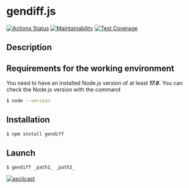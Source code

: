 # gendiff.js

[![Actions Status](https://github.com/Ushqo/frontend-project-46/workflows/hexlet-check/badge.svg)](https://github.com/Ushqo/frontend-project-46/actions)
[![Maintainability](https://api.codeclimate.com/v1/badges/78ccf0cf0d80e192c44f/maintainability)](https://codeclimate.com/github/Ushqo/frontend-project-46/maintainability)
[![Test Coverage](https://api.codeclimate.com/v1/badges/39883ad115954a7af4ac/test_coverage)](https://codeclimate.com/github/Ushqo/frontend-project-44/test_coverage)

## Description

## Requirements for the working environment
You need to have an installed Node.js version of at least ***17.6***.
You can check the Node.js version with the command

```sh
$ node --version
```

## Installation

```sh
$ npm install gendiff
```

## Launch

```sh
$ gendiff _path1_ _path2_
```

[![asciicast](https://asciinema.org/a/yGJZSTSpkxOZBAZlHF4ltdxOU.svg)](https://asciinema.org/a/yGJZSTSpkxOZBAZlHF4ltdxOU?t=0,02)